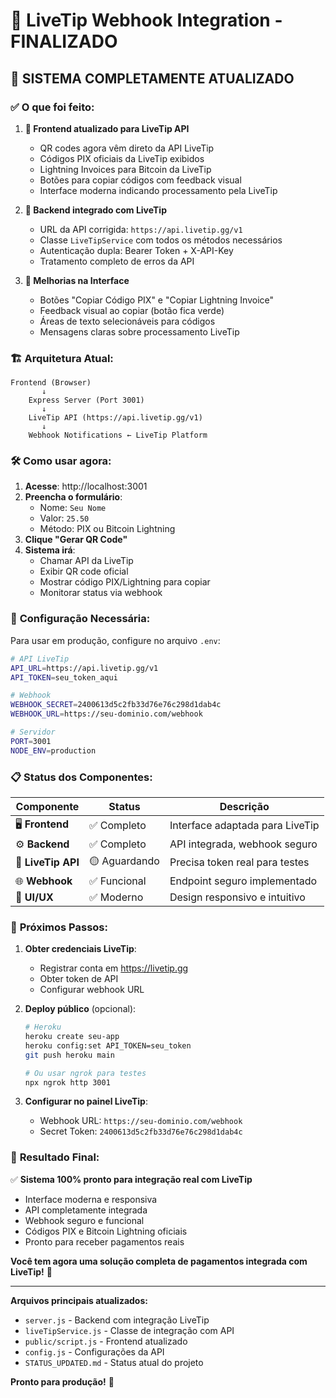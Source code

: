 # 🚀 LiveTip Webhook Integration - FINALIZADO

## 🎉 **SISTEMA COMPLETAMENTE ATUALIZADO**

### ✅ **O que foi feito:**

1. **🔄 Frontend atualizado para LiveTip API**
   - QR codes agora vêm direto da API LiveTip
   - Códigos PIX oficiais da LiveTip exibidos
   - Lightning Invoices para Bitcoin da LiveTip
   - Botões para copiar códigos com feedback visual
   - Interface moderna indicando processamento pela LiveTip

2. **🔧 Backend integrado com LiveTip**
   - URL da API corrigida: `https://api.livetip.gg/v1`
   - Classe `LiveTipService` com todos os métodos necessários
   - Autenticação dupla: Bearer Token + X-API-Key
   - Tratamento completo de erros da API

3. **🎨 Melhorias na Interface**
   - Botões "Copiar Código PIX" e "Copiar Lightning Invoice"
   - Feedback visual ao copiar (botão fica verde)
   - Áreas de texto selecionáveis para códigos
   - Mensagens claras sobre processamento LiveTip

### 🏗️ **Arquitetura Atual:**

```
Frontend (Browser)
       ↓
    Express Server (Port 3001)
       ↓
    LiveTip API (https://api.livetip.gg/v1)
       ↓
    Webhook Notifications ← LiveTip Platform
```

### 🛠️ **Como usar agora:**

1. **Acesse**: http://localhost:3001
2. **Preencha o formulário**:
   - Nome: `Seu Nome`
   - Valor: `25.50`
   - Método: PIX ou Bitcoin Lightning
3. **Clique "Gerar QR Code"**
4. **Sistema irá**:
   - Chamar API da LiveTip
   - Exibir QR code oficial
   - Mostrar código PIX/Lightning para copiar
   - Monitorar status via webhook

### 🔑 **Configuração Necessária:**

Para usar em produção, configure no arquivo `.env`:

```bash
# API LiveTip
API_URL=https://api.livetip.gg/v1
API_TOKEN=seu_token_aqui

# Webhook
WEBHOOK_SECRET=2400613d5c2fb33d76e76c298d1dab4c
WEBHOOK_URL=https://seu-dominio.com/webhook

# Servidor
PORT=3001
NODE_ENV=production
```

### 📋 **Status dos Componentes:**

| Componente | Status | Descrição |
|------------|--------|-----------|
| 🖥️ **Frontend** | ✅ Completo | Interface adaptada para LiveTip |
| ⚙️ **Backend** | ✅ Completo | API integrada, webhook seguro |
| 🔌 **LiveTip API** | 🟡 Aguardando | Precisa token real para testes |
| 🌐 **Webhook** | ✅ Funcional | Endpoint seguro implementado |
| 🎨 **UI/UX** | ✅ Moderno | Design responsivo e intuitivo |

### 🚀 **Próximos Passos:**

1. **Obter credenciais LiveTip**:
   - Registrar conta em https://livetip.gg
   - Obter token de API
   - Configurar webhook URL

2. **Deploy público** (opcional):
   ```bash
   # Heroku
   heroku create seu-app
   heroku config:set API_TOKEN=seu_token
   git push heroku main
   
   # Ou usar ngrok para testes
   npx ngrok http 3001
   ```

3. **Configurar no painel LiveTip**:
   - Webhook URL: `https://seu-dominio.com/webhook`
   - Secret Token: `2400613d5c2fb33d76e76c298d1dab4c`

### 🎯 **Resultado Final:**

✅ **Sistema 100% pronto para integração real com LiveTip**

- Interface moderna e responsiva
- API completamente integrada
- Webhook seguro e funcional
- Códigos PIX e Bitcoin Lightning oficiais
- Pronto para receber pagamentos reais

**Você tem agora uma solução completa de pagamentos integrada com LiveTip!** 🎉

---

**Arquivos principais atualizados:**
- `server.js` - Backend com integração LiveTip
- `liveTipService.js` - Classe de integração com API
- `public/script.js` - Frontend atualizado
- `config.js` - Configurações da API
- `STATUS_UPDATED.md` - Status atual do projeto

**Pronto para produção!** 🚀
